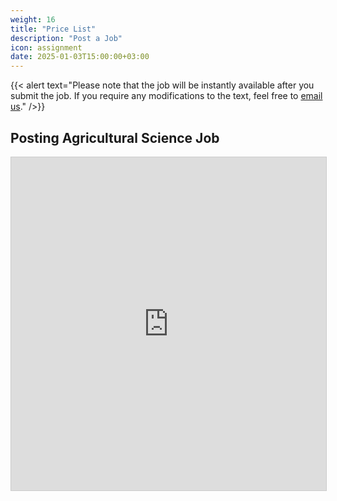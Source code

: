 ```yaml
---
weight: 16
title: "Price List"
description: "Post a Job"
icon: assignment
date: 2025-01-03T15:00:00+03:00
---
```


{{< alert text="Please note that the job will be instantly available after you submit the job. If you require any modifications to the text, feel free to [email us](mailto:advertisement@highereduspot.com)." />}}

## Posting Agricultural Science Job

<iframe class="airtable-embed" src="https://airtable.com/embed/appWOoBxmGoaKnB37/pagSHSf1qyICkWa5D/form" frameborder="0" onmousewheel="" width="100%" height="533" style="background: transparent; border: 1px solid #ccc;"></iframe>